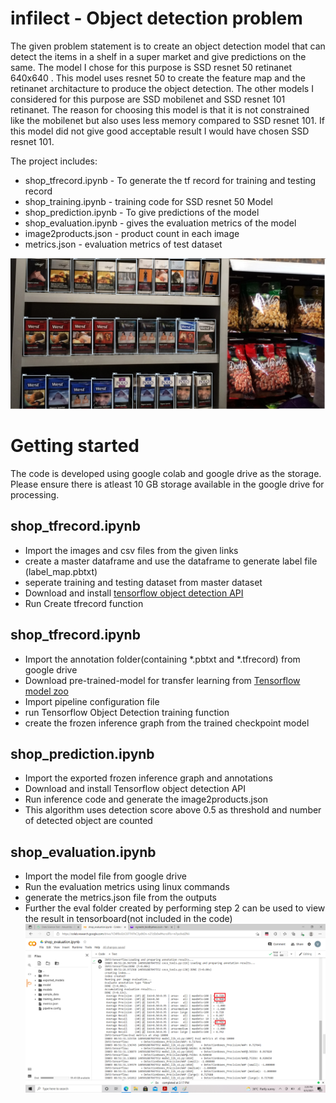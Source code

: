 # infilect - Object detection problem

The given problem statement is to create an object detection model that can detect the items in a shelf in a super market and give predictions on the same. The model I chose for this purpose is SSD resnet 50 retinanet 640x640 . This model uses resnet 50 to create the feature map and the retinanet architacture to produce the object detection. The other models I considered for this purpose are SSD mobilenet and SSD resnet 101 retinanet. The reason for choosing this model is that it is not constrained like the mobilenet but also uses less memory compared to SSD resnet 101. If this model did not give good acceptable result I would have chosen SSD resnet 101. 

The project includes:
* shop_tfrecord.ipynb - To generate the tf record for training and testing record
* shop_training.ipynb - training code for SSD resnet 50 Model
* shop_prediction.ipynb - To give predictions of the model
* shop_evaluation.ipynb - gives the evaluation metrics of the model
* image2products.json - product count in each image
* metrics.json - evaluation metrics of test dataset

![Object Detection Sample](asset/object_detection.jpg)

# Getting started

The code is developed using google colab and google drive as the storage. Please ensure there is atleast 10 GB storage available in the google drive for processing.

## shop_tfrecord.ipynb
* Import the images and csv files from the given links
* create a master dataframe and use the dataframe to generate label file (label_map.pbtxt)
* seperate training and testing dataset from master dataset
* Download and install [tensorflow object detection API](https://tensorflow-object-detection-api-tutorial.readthedocs.io/en/latest/install.html)
* Run Create tfrecord function

## shop_tfrecord.ipynb
* Import the annotation folder(containing *.pbtxt and *.tfrecord) from google drive 
* Download pre-trained-model for transfer learning from [Tensorflow model zoo](https://github.com/tensorflow/models/blob/master/research/object_detection/g3doc/tf2_detection_zoo.md)
* Import pipeline configuration file 
* run Tensorflow Object Detection training function
* create the frozen inference graph from the trained checkpoint model

## shop_prediction.ipynb
* Import the exported frozen inference graph and annotations
* Download and install Tensorflow object detection API
* Run inference code and generate the image2products.json
* This algorithm uses detection score above 0.5 as threshold and number of detected object are counted

## shop_evaluation.ipynb
* Import the model file from google drive
* Run the evaluation metrics using linux commands
* generate the metrics.json file from the outputs
* Further the eval folder created by performing step 2 can be used to view the result in tensorboard(not included in the code)
![Evaluation Metrics](asset/tfod_metric.png)




